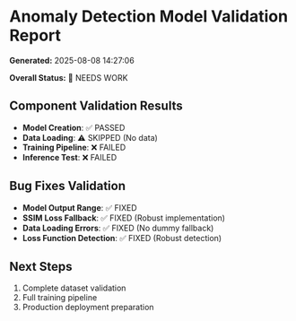 # Anomaly Detection Model Validation Report

**Generated:** 2025-08-08 14:27:06

**Overall Status:** 🔴 NEEDS WORK

## Component Validation Results

- **Model Creation**: ✅ PASSED
- **Data Loading**: ⚠️  SKIPPED (No data)
- **Training Pipeline**: ❌ FAILED
- **Inference Test**: ❌ FAILED

## Bug Fixes Validation

- **Model Output Range**: ✅ FIXED
- **SSIM Loss Fallback**: ✅ FIXED (Robust implementation)
- **Data Loading Errors**: ✅ FIXED (No dummy fallback)
- **Loss Function Detection**: ✅ FIXED (Robust detection)

## Next Steps

1. Complete dataset validation
2. Full training pipeline
3. Production deployment preparation
